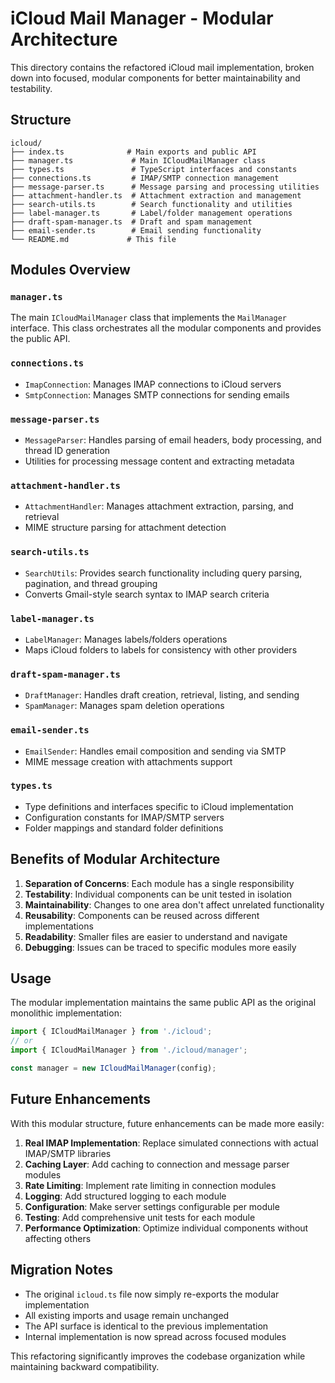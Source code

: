 # iCloud Mail Manager - Modular Architecture

This directory contains the refactored iCloud mail implementation, broken down into focused, modular components for better maintainability and testability.

## Structure

```
icloud/
├── index.ts              # Main exports and public API
├── manager.ts             # Main ICloudMailManager class
├── types.ts               # TypeScript interfaces and constants
├── connections.ts         # IMAP/SMTP connection management
├── message-parser.ts      # Message parsing and processing utilities
├── attachment-handler.ts  # Attachment extraction and management
├── search-utils.ts        # Search functionality and utilities
├── label-manager.ts       # Label/folder management operations
├── draft-spam-manager.ts  # Draft and spam management
├── email-sender.ts        # Email sending functionality
└── README.md             # This file
```

## Modules Overview

### `manager.ts`
The main `ICloudMailManager` class that implements the `MailManager` interface. This class orchestrates all the modular components and provides the public API.

### `connections.ts`
- `ImapConnection`: Manages IMAP connections to iCloud servers
- `SmtpConnection`: Manages SMTP connections for sending emails

### `message-parser.ts`
- `MessageParser`: Handles parsing of email headers, body processing, and thread ID generation
- Utilities for processing message content and extracting metadata

### `attachment-handler.ts`
- `AttachmentHandler`: Manages attachment extraction, parsing, and retrieval
- MIME structure parsing for attachment detection

### `search-utils.ts`
- `SearchUtils`: Provides search functionality including query parsing, pagination, and thread grouping
- Converts Gmail-style search syntax to IMAP search criteria

### `label-manager.ts`
- `LabelManager`: Manages labels/folders operations
- Maps iCloud folders to labels for consistency with other providers

### `draft-spam-manager.ts`
- `DraftManager`: Handles draft creation, retrieval, listing, and sending
- `SpamManager`: Manages spam deletion operations

### `email-sender.ts`
- `EmailSender`: Handles email composition and sending via SMTP
- MIME message creation with attachments support

### `types.ts`
- Type definitions and interfaces specific to iCloud implementation
- Configuration constants for IMAP/SMTP servers
- Folder mappings and standard folder definitions

## Benefits of Modular Architecture

1. **Separation of Concerns**: Each module has a single responsibility
2. **Testability**: Individual components can be unit tested in isolation
3. **Maintainability**: Changes to one area don't affect unrelated functionality
4. **Reusability**: Components can be reused across different implementations
5. **Readability**: Smaller files are easier to understand and navigate
6. **Debugging**: Issues can be traced to specific modules more easily

## Usage

The modular implementation maintains the same public API as the original monolithic implementation:

```typescript
import { ICloudMailManager } from './icloud';
// or
import { ICloudMailManager } from './icloud/manager';

const manager = new ICloudMailManager(config);
```

## Future Enhancements

With this modular structure, future enhancements can be made more easily:

1. **Real IMAP Implementation**: Replace simulated connections with actual IMAP/SMTP libraries
2. **Caching Layer**: Add caching to connection and message parser modules
3. **Rate Limiting**: Implement rate limiting in connection modules
4. **Logging**: Add structured logging to each module
5. **Configuration**: Make server settings configurable per module
6. **Testing**: Add comprehensive unit tests for each module
7. **Performance Optimization**: Optimize individual components without affecting others

## Migration Notes

- The original `icloud.ts` file now simply re-exports the modular implementation
- All existing imports and usage remain unchanged
- The API surface is identical to the previous implementation
- Internal implementation is now spread across focused modules

This refactoring significantly improves the codebase organization while maintaining backward compatibility.
